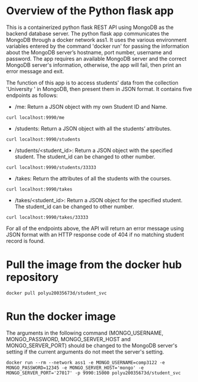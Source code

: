 # Overview of the Python flask app
This is a containerized python flask REST API using MongoDB as the backend database server. The python flask app communicates the MongoDB through a docker network ass1. It uses the various environment variables entered by the command 'docker run'  for passing the information about the MongoDB server’s hostname, port number, username and password. The app requires an available MongoDB server and the correct MongoDB server's information, otherwise, the app will fail, then print an error message and exit.  

The function of this app is to access students' data from the collection 'University ' in MongoDB, then present them in JSON format. It contains five endpoints as follows:

* /me: Return a JSON object with my own Student ID and Name.
```
curl localhost:9990/me
```

* /students: Return a JSON object with all the students’ attributes.
```
curl localhost:9990/students
```

* /students/<student_id>: Return a JSON object with the specified student. The student_id can be changed to other number.
```
curl localhost:9990/students/33333
```

* /takes: Return the attributes of all the students with the courses.
```
curl localhost:9990/takes
```

* /takes/<student_id>: Return a JSON object for the specified student. The student_id can be changed to other number.
```
curl localhost:9990/takes/33333
```

For all of the endpoints above, the API will return an error message using JSON format with an HTTP response code of 404 if no matching student record is found.

# Pull the image from the docker hub repository
```
docker pull polyu20035673d/student_svc
```

# Run the docker image
The arguments in the following command (MONGO_USERNAME, MONGO_PASSWORD, MONGO_SERVER_HOST and MONGO_SERVER_PORT) should be changed to the MongoDB server's setting if the current arguments do not meet the server's setting.
```
docker run --rm --network ass1 -e MONGO_USERNAME=comp3122 -e MONGO_PASSWORD=12345 -e MONGO_SERVER_HOST='mongo' -e MONGO_SERVER_PORT='27017' -p 9990:15000 polyu20035673d/student_svc
```